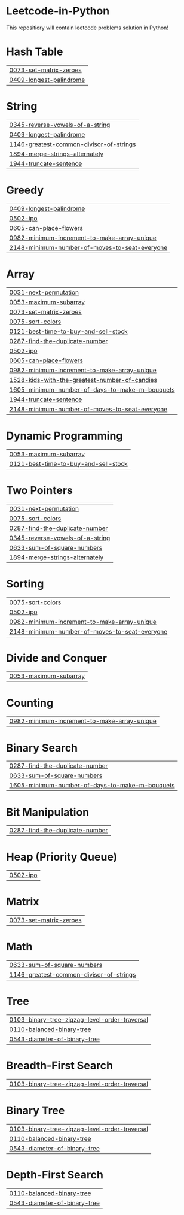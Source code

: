 # Leetcode-in-Python
This repositiory will contain leetcode problems solution in Python!


# Hash Table
|  |
| ------- |
| [0073-set-matrix-zeroes](https://github.com/anveshajain19/Leetcode/tree/master/0073-set-matrix-zeroes) |
| [0409-longest-palindrome](https://github.com/anveshajain19/Leetcode/tree/master/0409-longest-palindrome) |
# String
|  |
| ------- |
| [0345-reverse-vowels-of-a-string](https://github.com/anveshajain19/Leetcode/tree/master/0345-reverse-vowels-of-a-string) |
| [0409-longest-palindrome](https://github.com/anveshajain19/Leetcode/tree/master/0409-longest-palindrome) |
| [1146-greatest-common-divisor-of-strings](https://github.com/anveshajain19/Leetcode/tree/master/1146-greatest-common-divisor-of-strings) |
| [1894-merge-strings-alternately](https://github.com/anveshajain19/Leetcode/tree/master/1894-merge-strings-alternately) |
| [1944-truncate-sentence](https://github.com/anveshajain19/Leetcode/tree/master/1944-truncate-sentence) |
# Greedy
|  |
| ------- |
| [0409-longest-palindrome](https://github.com/anveshajain19/Leetcode/tree/master/0409-longest-palindrome) |
| [0502-ipo](https://github.com/anveshajain19/Leetcode/tree/master/0502-ipo) |
| [0605-can-place-flowers](https://github.com/anveshajain19/Leetcode/tree/master/0605-can-place-flowers) |
| [0982-minimum-increment-to-make-array-unique](https://github.com/anveshajain19/Leetcode/tree/master/0982-minimum-increment-to-make-array-unique) |
| [2148-minimum-number-of-moves-to-seat-everyone](https://github.com/anveshajain19/Leetcode/tree/master/2148-minimum-number-of-moves-to-seat-everyone) |
# Array
|  |
| ------- |
| [0031-next-permutation](https://github.com/anveshajain19/Leetcode/tree/master/0031-next-permutation) |
| [0053-maximum-subarray](https://github.com/anveshajain19/Leetcode/tree/master/0053-maximum-subarray) |
| [0073-set-matrix-zeroes](https://github.com/anveshajain19/Leetcode/tree/master/0073-set-matrix-zeroes) |
| [0075-sort-colors](https://github.com/anveshajain19/Leetcode/tree/master/0075-sort-colors) |
| [0121-best-time-to-buy-and-sell-stock](https://github.com/anveshajain19/Leetcode/tree/master/0121-best-time-to-buy-and-sell-stock) |
| [0287-find-the-duplicate-number](https://github.com/anveshajain19/Leetcode/tree/master/0287-find-the-duplicate-number) |
| [0502-ipo](https://github.com/anveshajain19/Leetcode/tree/master/0502-ipo) |
| [0605-can-place-flowers](https://github.com/anveshajain19/Leetcode/tree/master/0605-can-place-flowers) |
| [0982-minimum-increment-to-make-array-unique](https://github.com/anveshajain19/Leetcode/tree/master/0982-minimum-increment-to-make-array-unique) |
| [1528-kids-with-the-greatest-number-of-candies](https://github.com/anveshajain19/Leetcode/tree/master/1528-kids-with-the-greatest-number-of-candies) |
| [1605-minimum-number-of-days-to-make-m-bouquets](https://github.com/anveshajain19/Leetcode/tree/master/1605-minimum-number-of-days-to-make-m-bouquets) |
| [1944-truncate-sentence](https://github.com/anveshajain19/Leetcode/tree/master/1944-truncate-sentence) |
| [2148-minimum-number-of-moves-to-seat-everyone](https://github.com/anveshajain19/Leetcode/tree/master/2148-minimum-number-of-moves-to-seat-everyone) |
# Dynamic Programming
|  |
| ------- |
| [0053-maximum-subarray](https://github.com/anveshajain19/Leetcode/tree/master/0053-maximum-subarray) |
| [0121-best-time-to-buy-and-sell-stock](https://github.com/anveshajain19/Leetcode/tree/master/0121-best-time-to-buy-and-sell-stock) |
# Two Pointers
|  |
| ------- |
| [0031-next-permutation](https://github.com/anveshajain19/Leetcode/tree/master/0031-next-permutation) |
| [0075-sort-colors](https://github.com/anveshajain19/Leetcode/tree/master/0075-sort-colors) |
| [0287-find-the-duplicate-number](https://github.com/anveshajain19/Leetcode/tree/master/0287-find-the-duplicate-number) |
| [0345-reverse-vowels-of-a-string](https://github.com/anveshajain19/Leetcode/tree/master/0345-reverse-vowels-of-a-string) |
| [0633-sum-of-square-numbers](https://github.com/anveshajain19/Leetcode/tree/master/0633-sum-of-square-numbers) |
| [1894-merge-strings-alternately](https://github.com/anveshajain19/Leetcode/tree/master/1894-merge-strings-alternately) |
# Sorting
|  |
| ------- |
| [0075-sort-colors](https://github.com/anveshajain19/Leetcode/tree/master/0075-sort-colors) |
| [0502-ipo](https://github.com/anveshajain19/Leetcode/tree/master/0502-ipo) |
| [0982-minimum-increment-to-make-array-unique](https://github.com/anveshajain19/Leetcode/tree/master/0982-minimum-increment-to-make-array-unique) |
| [2148-minimum-number-of-moves-to-seat-everyone](https://github.com/anveshajain19/Leetcode/tree/master/2148-minimum-number-of-moves-to-seat-everyone) |
# Divide and Conquer
|  |
| ------- |
| [0053-maximum-subarray](https://github.com/anveshajain19/Leetcode/tree/master/0053-maximum-subarray) |
# Counting
|  |
| ------- |
| [0982-minimum-increment-to-make-array-unique](https://github.com/anveshajain19/Leetcode/tree/master/0982-minimum-increment-to-make-array-unique) |
# Binary Search
|  |
| ------- |
| [0287-find-the-duplicate-number](https://github.com/anveshajain19/Leetcode/tree/master/0287-find-the-duplicate-number) |
| [0633-sum-of-square-numbers](https://github.com/anveshajain19/Leetcode/tree/master/0633-sum-of-square-numbers) |
| [1605-minimum-number-of-days-to-make-m-bouquets](https://github.com/anveshajain19/Leetcode/tree/master/1605-minimum-number-of-days-to-make-m-bouquets) |
# Bit Manipulation
|  |
| ------- |
| [0287-find-the-duplicate-number](https://github.com/anveshajain19/Leetcode/tree/master/0287-find-the-duplicate-number) |
# Heap (Priority Queue)
|  |
| ------- |
| [0502-ipo](https://github.com/anveshajain19/Leetcode/tree/master/0502-ipo) |
# Matrix
|  |
| ------- |
| [0073-set-matrix-zeroes](https://github.com/anveshajain19/Leetcode/tree/master/0073-set-matrix-zeroes) |
# Math
|  |
| ------- |
| [0633-sum-of-square-numbers](https://github.com/anveshajain19/Leetcode/tree/master/0633-sum-of-square-numbers) |
| [1146-greatest-common-divisor-of-strings](https://github.com/anveshajain19/Leetcode/tree/master/1146-greatest-common-divisor-of-strings) |
# Tree
|  |
| ------- |
| [0103-binary-tree-zigzag-level-order-traversal](https://github.com/anveshajain19/Leetcode/tree/master/0103-binary-tree-zigzag-level-order-traversal) |
| [0110-balanced-binary-tree](https://github.com/anveshajain19/Leetcode/tree/master/0110-balanced-binary-tree) |
| [0543-diameter-of-binary-tree](https://github.com/anveshajain19/Leetcode/tree/master/0543-diameter-of-binary-tree) |
# Breadth-First Search
|  |
| ------- |
| [0103-binary-tree-zigzag-level-order-traversal](https://github.com/anveshajain19/Leetcode/tree/master/0103-binary-tree-zigzag-level-order-traversal) |
# Binary Tree
|  |
| ------- |
| [0103-binary-tree-zigzag-level-order-traversal](https://github.com/anveshajain19/Leetcode/tree/master/0103-binary-tree-zigzag-level-order-traversal) |
| [0110-balanced-binary-tree](https://github.com/anveshajain19/Leetcode/tree/master/0110-balanced-binary-tree) |
| [0543-diameter-of-binary-tree](https://github.com/anveshajain19/Leetcode/tree/master/0543-diameter-of-binary-tree) |
# Depth-First Search
|  |
| ------- |
| [0110-balanced-binary-tree](https://github.com/anveshajain19/Leetcode/tree/master/0110-balanced-binary-tree) |
| [0543-diameter-of-binary-tree](https://github.com/anveshajain19/Leetcode/tree/master/0543-diameter-of-binary-tree) |
